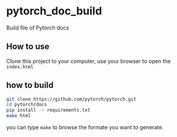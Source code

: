 # pytorch_doc_build
Build file of Pytorch docs
## How to use
Clone this project to your computer, use your browser to open the `index.html`

## how to build
```bash
git clone https://github.com/pytorch/pytorch.git
cd pytorch/docs
pip install -r requirements.txt
make html
```
you can type `make` to browse the formate you want to generate.
